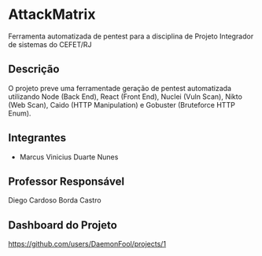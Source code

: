 # AttackMatrix
Ferramenta automatizada de pentest para a disciplina de Projeto Integrador de sistemas do CEFET/RJ

## Descrição
O projeto preve uma ferramentade geração de pentest automatizada utilizando Node (Back End), React (Front End), Nuclei (Vuln Scan), Nikto (Web Scan), Caido (HTTP Manipulation) e Gobuster (Bruteforce HTTP Enum).

## Integrantes
- Marcus Vinicius Duarte Nunes

## Professor Responsável
Diego Cardoso Borda Castro

## Dashboard do Projeto
https://github.com/users/DaemonFool/projects/1
